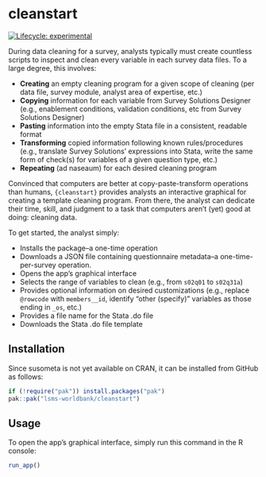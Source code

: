 
<!-- README.md is generated from README.Rmd. Please edit that file -->

# cleanstart

<!-- badges: start -->

[![Lifecycle:
experimental](https://img.shields.io/badge/lifecycle-experimental-orange.svg)](https://lifecycle.r-lib.org/articles/stages.html#experimental)
<!-- badges: end -->

During data cleaning for a survey, analysts typically must create
countless scripts to inspect and clean every variable in each survey
data files. To a large degree, this involves:

- **Creating** an empty cleaning program for a given scope of cleaning
  (per data file, survey module, analyst area of expertise, etc.)
- **Copying** information for each variable from Survey Solutions
  Designer (e.g., enablement conditions, validation conditions, etc from
  Survey Solutions Designer)
- **Pasting** information into the empty Stata file in a consistent,
  readable format
- **Transforming** copied information following known rules/procedures
  (e.g., translate Survey Solutions’ expressions into Stata, write the
  same form of check(s) for variables of a given question type, etc.)
- **Repeating** (ad naseaum) for each desired cleaning program

Convinced that computers are better at copy-paste-transform operations
than humans, `{cleanstart}` provides analysts an interactive graphical
for creating a template cleaning program. From there, the analyst can
dedicate their time, skill, and judgment to a task that computers aren’t
(yet) good at doing: cleaning data.

To get started, the analyst simply:

- Installs the package–a one-time operation
- Downloads a JSON file containing questionnaire metadata–a
  one-time-per-survey operation.
- Opens the app’s graphical interface
- Selects the range of variables to clean (e.g., from `s02q01` to
  `s02q31a`)
- Provides optional information on desired customizations (e.g., replace
  `@rowcode` with `members__id`, identify “other (specify)” variables as
  those ending in `_os`, etc.)
- Provides a file name for the Stata .do file
- Downloads the Stata .do file template

## Installation

Since susometa is not yet available on CRAN, it can be installed from
GitHub as follows:

``` r
if (!require("pak")) install.packages("pak")
pak::pak("lsms-worldbank/cleanstart")
```

## Usage

To open the app’s graphical interface, simply run this command in the R
console:

``` r
run_app()
```

